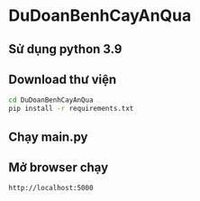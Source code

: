 # DuDoanBenhCayAnQua
## Sử dụng python 3.9
## Download thư viện
```bash
cd DuDoanBenhCayAnQua
pip install -r requirements.txt
```
## Chạy main.py
## Mở browser chạy 
```bash
http://localhost:5000
```
